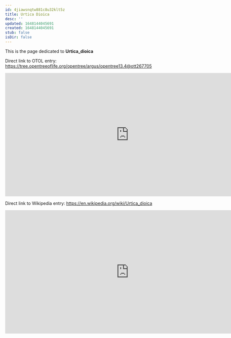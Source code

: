 ```yaml
---
id: 4jiawsnqtw881c8u32klt5z
title: Urtica Dioica
desc: ''
updated: 1648144045691
created: 1648144045691
stub: false
isDir: false
---
```

This is the page dedicated to **Urtica_dioica**


Direct link to OTOL entry: https://tree.opentreeoflife.org/opentree/argus/opentree13.4@ott267705



<html>
    <body>
    <iframe src="https://tree.opentreeoflife.org/opentree/argus/opentree13.4@ott267705"
    width="800" height="400" frameborder="0" allowfullscreen> </iframe>
    </body>
</html>
    


Direct link to Wikipedia entry: https://en.wikipedia.org/wiki/Urtica_dioica



<html>
    <body>
    <iframe src="https://en.wikipedia.org/wiki/Urtica_dioica"
    width="800" height="400" frameborder="0" allowfullscreen> </iframe>
    </body>
</html>
    
